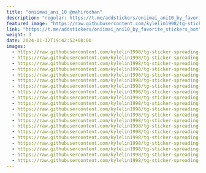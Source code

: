 ```yaml
---
title: "oniimai_ani_10 @mahirochan"
description: "regular: https://t.me/addstickers/oniimai_ani10_by_favorite_stickers_bot"
featured_image: "https://raw.githubusercontent.com/kylelin1998/tg-sticker-spreading-worldwide-images/main/img/cb7a4b00-79ed-4d4f-8afe-75d0ae47757a.jpg"
link: "https://t.me/addstickers/oniimai_ani10_by_favorite_stickers_bot"
weight: 3
date: 2024-01-12T19:42:52+08:00
images:
  - https://raw.githubusercontent.com/kylelin1998/tg-sticker-spreading-worldwide-images/main/img/cb7a4b00-79ed-4d4f-8afe-75d0ae47757a.jpg
  - https://raw.githubusercontent.com/kylelin1998/tg-sticker-spreading-worldwide-images/main/img/cff6d865-be35-4578-a48a-dc73a362fd12.jpg
  - https://raw.githubusercontent.com/kylelin1998/tg-sticker-spreading-worldwide-images/main/img/646150bc-57d2-4dd3-90e8-4d20db075ee1.jpg
  - https://raw.githubusercontent.com/kylelin1998/tg-sticker-spreading-worldwide-images/main/img/da4d1a03-ae46-4641-8014-1ca375fe613b.jpg
  - https://raw.githubusercontent.com/kylelin1998/tg-sticker-spreading-worldwide-images/main/img/f2e465ca-17db-4bae-b307-46f267ef32bb.jpg
  - https://raw.githubusercontent.com/kylelin1998/tg-sticker-spreading-worldwide-images/main/img/9b213e4c-b445-4ef0-8771-7b33e3a808da.jpg
  - https://raw.githubusercontent.com/kylelin1998/tg-sticker-spreading-worldwide-images/main/img/5d3f11ea-dadf-4691-ae5e-50fdf2228b61.jpg
  - https://raw.githubusercontent.com/kylelin1998/tg-sticker-spreading-worldwide-images/main/img/a6d60ef1-5c20-43bd-b173-5ed9ebbb95b0.jpg
  - https://raw.githubusercontent.com/kylelin1998/tg-sticker-spreading-worldwide-images/main/img/e4d99999-ade2-4587-98ee-d2beb65d7fe8.jpg
  - https://raw.githubusercontent.com/kylelin1998/tg-sticker-spreading-worldwide-images/main/img/630fe3c1-f639-4fba-a912-5277d2570c78.jpg
  - https://raw.githubusercontent.com/kylelin1998/tg-sticker-spreading-worldwide-images/main/img/8729d7ce-d9d0-469b-8a1f-69f8f08332df.jpg
  - https://raw.githubusercontent.com/kylelin1998/tg-sticker-spreading-worldwide-images/main/img/55b0fc50-61b9-4cdf-8f57-2059280e035f.jpg
  - https://raw.githubusercontent.com/kylelin1998/tg-sticker-spreading-worldwide-images/main/img/2ef26267-d62f-4cc8-be8e-9e6d40821a7e.jpg
  - https://raw.githubusercontent.com/kylelin1998/tg-sticker-spreading-worldwide-images/main/img/2ec7622a-47fb-46f4-9f87-e276a03fde79.jpg
  - https://raw.githubusercontent.com/kylelin1998/tg-sticker-spreading-worldwide-images/main/img/7168800c-0960-4653-8b09-d59f25f5c8cf.jpg
  - https://raw.githubusercontent.com/kylelin1998/tg-sticker-spreading-worldwide-images/main/img/4dc9909e-006b-45a2-bf8e-9ed1db0ec56c.jpg
  - https://raw.githubusercontent.com/kylelin1998/tg-sticker-spreading-worldwide-images/main/img/62c2066f-25a0-4c76-b8dc-7a49c3af8a67.jpg
  - https://raw.githubusercontent.com/kylelin1998/tg-sticker-spreading-worldwide-images/main/img/62a98b05-841a-42ec-b33e-84bd52efc8c7.jpg
  - https://raw.githubusercontent.com/kylelin1998/tg-sticker-spreading-worldwide-images/main/img/dec0c74d-0b7c-42e6-9557-24e67270123f.jpg
  - https://raw.githubusercontent.com/kylelin1998/tg-sticker-spreading-worldwide-images/main/img/289e3b7d-5a65-4af6-9940-1f6a04a61a69.jpg
---
```

